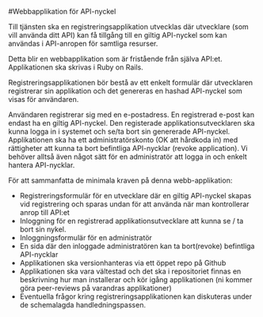 #Webbapplikation för API-nyckel

Till tjänsten ska en registreringsapplikation utvecklas där utvecklare (som vill använda ditt API) kan få tillgång till en giltig API-nyckel som kan användas i API-anropen för samtliga resurser. 

Detta blir en webbapplikation som är fristående från själva API:et. Applikationen ska skrivas i Ruby on Rails.

Registreringsapplikationen bör bestå av ett enkelt formulär där utvecklaren registrerar sin applikation och det genereras en hashad API-nyckel som visas för användaren. 

Användaren registrerar sig med en e-postadress. En registrerad e-post kan endast ha en giltig API-nyckel. Den registerade applikationsutvecklaren ska kunna logga in i systemet och se/ta bort sin genererade API-nyckel.
Applikationen ska ha ett administratörskonto (OK att hårdkoda in) med rättigheter att kunna ta bort befintliga API-nycklar (revoke application). Vi behöver alltså även något sätt för en administratör att logga in och enkelt hantera API-nycklar.

För att sammanfatta de minimala kraven på denna webb-applikation:

* Registreringsformulär för en utvecklare där en giltig API-nyckel skapas vid registrering och sparas undan för att använda när man kontrollerar anrop till API:et
* Inloggning för en registrerad applikationsutvecklare att kunna se / ta bort sin nykel.
* Inloggningsformulär för en administratör
* En sida där den inloggade administratören kan ta bort(revoke) befintliga API-nycklar
* Applikationen ska versionhanteras via ett öppet repo på Github
* Applikationen ska vara vältestad och det ska i repositoriet finnas en beskrivning hur man installerar och kör igång applikationen (ni kommer göra peer-reviews på varandras applikationer)
* Eventuella frågor kring registreringsapplikationen kan diskuteras under de schemalagda handledningspassen.
